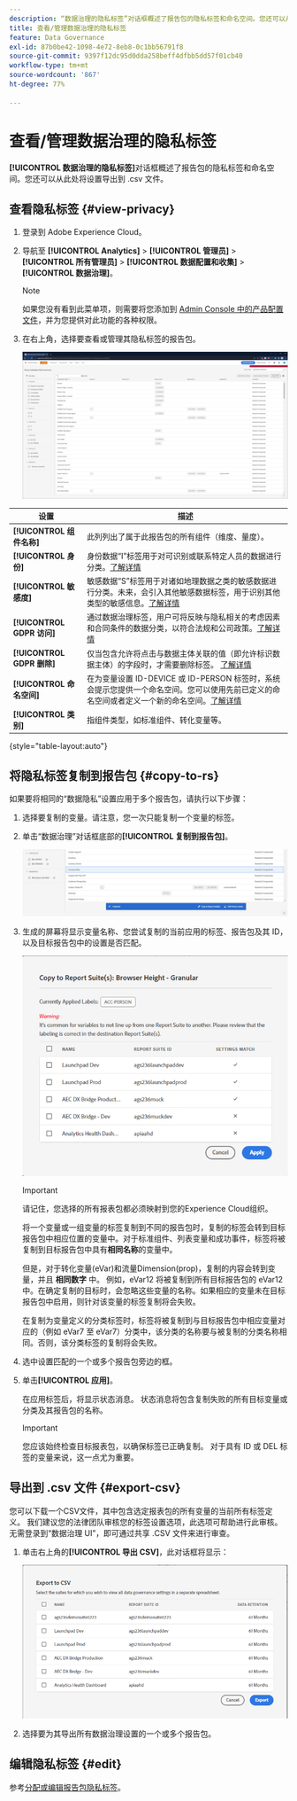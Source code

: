 ```yaml
---
description: “数据治理的隐私标签”对话框概述了报告包的隐私标签和命名空间。您还可以从此处将设置导出到 .csv 文件。
title: 查看/管理数据治理的隐私标签
feature: Data Governance
exl-id: 87b0be42-1098-4e72-8eb8-0c1bb56791f8
source-git-commit: 9397f12dc95d0dda258beff4dfbb5dd57f01cb40
workflow-type: tm+mt
source-wordcount: '867'
ht-degree: 77%

---
```


# 查看/管理数据治理的隐私标签

**[!UICONTROL 数据治理的隐私标签]**&#x200B;对话框概述了报告包的隐私标签和命名空间。您还可以从此处将设置导出到 .csv 文件。

## 查看隐私标签 {#view-privacy}

1. 登录到 Adobe Experience Cloud。
1. 导航至 **[!UICONTROL Analytics]** > **[!UICONTROL 管理员]** > **[!UICONTROL 所有管理员]** > **[!UICONTROL 数据配置和收集]** > **[!UICONTROL 数据治理]**。

   >[!NOTE]
   >
   >如果您没有看到此菜单项，则需要将您添加到 [Admin Console 中的产品配置文件](https://experienceleague.adobe.com/docs/analytics/admin/admin-console/permissions/product-profile.html)，并为您提供对此功能的各种权限。

1. 在右上角，选择要查看或管理其隐私标签的报告包。

   ![](assets/privacy_labeling.png)

| 设置 | 描述 |
| --- | --- |
| **[!UICONTROL 组件名称]** | 此列列出了属于此报告包的所有组件（维度、量度）。 |
| **[!UICONTROL 身份]** | 身份数据“I”标签用于对可识别或联系特定人员的数据进行分类。[了解详情](https://experienceleague.adobe.com/docs/analytics/admin/data-governance/data-labels/gdpr-labels.html?lang=en#data-privacy-identity-labels) |
| **[!UICONTROL 敏感度]** | 敏感数据“S”标签用于对诸如地理数据之类的敏感数据进行分类。未来，会引入其他敏感数据标签，用于识别其他类型的敏感信息。[了解详情](https://experienceleague.adobe.com/docs/analytics/admin/data-governance/data-labels/gdpr-labels.html?lang=en#sensitive-data-labels) |
| **[!UICONTROL GDPR 访问]** | 通过数据治理标签，用户可将反映与隐私相关的考虑因素和合同条件的数据分类，以符合法规和公司政策。[了解详情](https://experienceleague.adobe.com/docs/analytics/admin/data-governance/data-labels/gdpr-labels.html?lang=en#data-privacy-access-labels) |
| **[!UICONTROL GDPR 删除]** | 仅当包含允许将点击与数据主体关联的值（即允许标识数据主体）的字段时，才需要删除标签。 [了解详情](https://experienceleague.adobe.com/docs/analytics/admin/data-governance/data-labels/gdpr-labels.html?lang=en#data-privacy-delete-labels) |
| **[!UICONTROL 命名空间]** | 在为变量设置 ID-DEVICE 或 ID-PERSON 标签时，系统会提示您提供一个命名空间。您可以使用先前已定义的命名空间或者定义一个新的命名空间。[了解详情](https://experienceleague.adobe.com/docs/analytics/admin/data-governance/data-labels/gdpr-labels.html?lang=en#provide-namespace) |
| **[!UICONTROL 类别]** | 指组件类型，如标准组件、转化变量等。 |

{style=&quot;table-layout:auto&quot;}

## 将隐私标签复制到报告包  {#copy-to-rs}

如果要将相同的“数据隐私”设置应用于多个报告包，请执行以下步骤：

1. 选择要复制的变量。请注意，您一次只能复制一个变量的标签。
1. 单击“数据治理”对话框底部的&#x200B;**[!UICONTROL 复制到报告包]**。

   ![复制到报告包](assets/copy_to_reportsuite.png)

1. 生成的屏幕将显示变量名称、您尝试复制的当前应用的标签、报告包及其 ID，以及目标报告包中的设置是否匹配。

   ![将标签复制到报告包](assets/copy_to_rs.png)

   >[!IMPORTANT]
   >
   >请记住，您选择的所有报表包都必须映射到您的Experience Cloud组织。

   将一个变量或一组变量的标签复制到不同的报告包时，复制的标签会转到目标报告包中相应位置的变量中。对于标准组件、列表变量和成功事件，标签将被复制到目标报告包中具有&#x200B;**相同名称**&#x200B;的变量中。

   但是，对于转化变量(eVar)和流量Dimension(prop)，复制的内容会转到变量，并且 **相同数字** 中。 例如，eVar12 将被复制到所有目标报告包的 eVar12 中。在确定复制的目标时，会忽略这些变量的名称。如果相应的变量未在目标报告包中启用，则针对该变量的标签复制将会失败。

   在复制为变量定义的分类标签时，标签将被复制到与目标报告包中相应变量对应的（例如 eVar7 至 eVar7）分类中，该分类的名称要与被复制的分类名称相同。否则，该分类标签的复制将会失败。

1. 选中设置匹配的一个或多个报告包旁边的框。
1. 单击&#x200B;**[!UICONTROL 应用]**。

   在应用标签后，将显示状态消息。 状态消息将包含复制失败的所有目标变量或分类及其报告包的名称。

   >[!IMPORTANT]
   >
   >您应该始终检查目标报表包，以确保标签已正确复制。 对于具有 ID 或 DEL 标签的变量来说，这一点尤为重要。

## 导出到 .csv 文件 {#export-csv}

您可以下载一个CSV文件，其中包含选定报表包的所有变量的当前所有标签定义。 我们建议您的法律团队审核您的标签设置选项，此选项可帮助进行此审核。 无需登录到“数据治理 UI”，即可通过共享 .CSV 文件来进行审查。

1. 单击右上角的&#x200B;**[!UICONTROL 导出 CSV]**，此对话框将显示：

   ![](assets/export_csv.png)

1. 选择要为其导出所有数据治理设置的一个或多个报告包。

## 编辑隐私标签 {#edit}

参考[分配或编辑报告包隐私标签](/help/admin/c-data-governance/data-labeling/gdpr-setup-reportsuite.md)。
